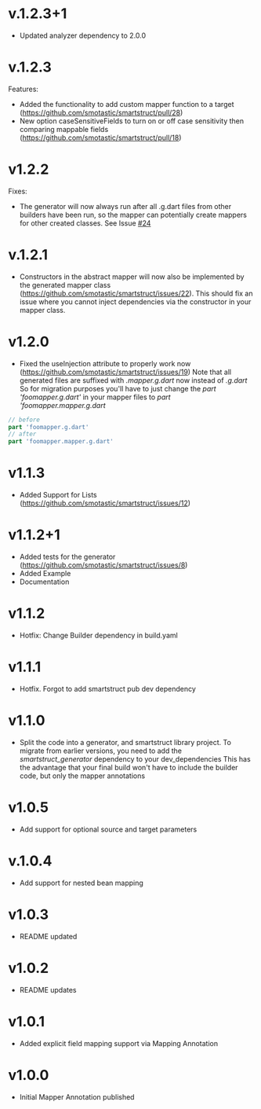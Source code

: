 # v.1.2.3+1
- Updated analyzer dependency to 2.0.0


# v.1.2.3
Features:
- Added the functionality to add custom mapper function to a target (https://github.com/smotastic/smartstruct/pull/28)
- New option caseSensitiveFields to turn on or off case sensitivity then comparing mappable fields (https://github.com/smotastic/smartstruct/pull/18)


# v1.2.2
Fixes:
- The generator will now always run after all .g.dart files from other builders have been run, so the mapper can potentially create mappers for other created classes. See Issue [#24](https://github.com/smotastic/smartstruct/issues/24)

# v.1.2.1
- Constructors in the abstract mapper will now also be implemented by the generated mapper class (https://github.com/smotastic/smartstruct/issues/22).
This should fix an issue where you cannot inject dependencies via the constructor in your mapper class.

# v1.2.0
- Fixed the useInjection attribute to properly work now (https://github.com/smotastic/smartstruct/issues/19)
Note that all generated files are suffixed with *.mapper.g.dart* now instead of *.g.dart*
So for migration purposes you'll have to just change the *part 'foomapper.g.dart'* in your mapper files to *part 'foomapper.mapper.g.dart*
```dart
// before
part 'foomapper.g.dart'
// after
part 'foomapper.mapper.g.dart'
```
# v1.1.3
- Added Support for Lists (https://github.com/smotastic/smartstruct/issues/12)

# v1.1.2+1

- Added tests for the generator (https://github.com/smotastic/smartstruct/issues/8)
- Added Example
- Documentation

# v1.1.2

- Hotfix: Change Builder dependency in build.yaml

# v1.1.1

- Hotfix. Forgot to add smartstruct pub dev dependency

# v1.1.0

- Split the code into a generator, and smartstruct library project.
  To migrate from earlier versions, you need to add the _smartstruct_generator_ dependency to your dev_dependencies
  This has the advantage that your final build won't have to include the builder code, but only the mapper annotations

# v1.0.5

- Add support for optional source and target parameters

# v.1.0.4

- Add support for nested bean mapping

# v1.0.3

- README updated

# v1.0.2

- README updates

# v1.0.1

- Added explicit field mapping support via Mapping Annotation

# v1.0.0

- Initial Mapper Annotation published
